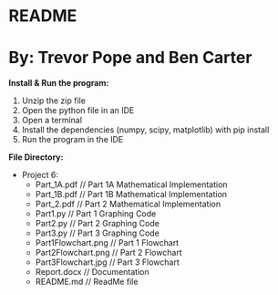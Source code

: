 # README
# By: Trevor Pope and Ben Carter

**Install & Run the program:**
     
1. Unzip the zip file
2. Open the python file in an IDE
3. Open a terminal
4. Install the dependencies (numpy, scipy, matplotlib) with pip install
5. Run the program in the IDE

**File Directory:**

- Project 6:
	- Part_1A.pdf 						// Part 1A Mathematical Implementation
	- Part_1B.pdf 						// Part 1B Mathematical Implementation
	- Part_2.pdf 						// Part 2 Mathematical Implementation
	- Part1.py 							// Part 1 Graphing Code
	- Part2.py 							// Part 2 Graphing Code
	- Part3.py 							// Part 3 Graphing Code
	- Part1Flowchart.png 				// Part 1 Flowchart
	- Part2Flowchart.png 				// Part 2 Flowchart
	- Part3Flowchart.jpg 				// Part 3 Flowchart
	- Report.docx						// Documentation
	- README.md							// ReadMe file